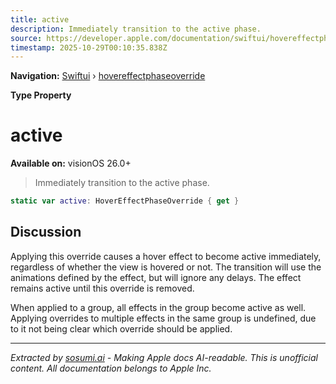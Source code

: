 ```yaml
---
title: active
description: Immediately transition to the active phase.
source: https://developer.apple.com/documentation/swiftui/hovereffectphaseoverride/active
timestamp: 2025-10-29T00:10:35.838Z
---
```


**Navigation:** [Swiftui](/documentation/swiftui) › [hovereffectphaseoverride](/documentation/swiftui/hovereffectphaseoverride)

**Type Property**

# active

**Available on:** visionOS 26.0+

> Immediately transition to the active phase.

```swift
static var active: HoverEffectPhaseOverride { get }
```

## Discussion

Applying this override causes a hover effect to become active immediately, regardless of whether the view is hovered or not. The transition will use the animations defined by the effect, but will ignore any delays. The effect remains active until this override is removed.

When applied to a group, all effects in the group become active as well. Applying overrides to multiple effects in the same group is undefined, due to it not being clear which override should be applied.

---

*Extracted by [sosumi.ai](https://sosumi.ai) - Making Apple docs AI-readable.*
*This is unofficial content. All documentation belongs to Apple Inc.*
